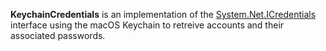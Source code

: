 **KeychainCredentials** is an implementation of the [System.Net.ICredentials][1] interface using the macOS Keychain to retreive accounts and their associated passwords.

[1]: https://docs.microsoft.com/en-us/dotnet/api/system.net.icredentials

